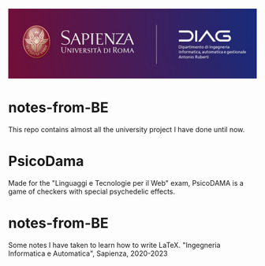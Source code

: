 ![logo](sapienza.jpg)
# notes-from-BE
This repo contains almost all the university project I have done until now. 



# PsicoDama
Made for the "Linguaggi e Tecnologie per il Web" exam, PsicoDAMA is a game of checkers with special psychedelic effects.


# notes-from-BE
Some notes I have taken to learn how to write LaTeX. "Ingegneria Informatica e Automatica", Sapienza, 2020-2023

